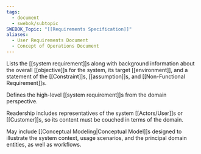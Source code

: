 ```yaml
---
tags:
  - document
  - swebok/subtopic
SWEBOK_Topic: "[[Requirements Specification]]"
aliases:
  - User Requirements Document
  - Concept of Operations Document
---
```

Lists the [[system requirement]]s along with background information about the overall [[objective]]s for the system, its target [[environment]], and a statement of the [[Constraint]]s, [[assumption]]s, and [[Non-Functional Requirement]]s.

Defines the high-level [[system requirement]]s from the domain perspective.

Readership includes representatives of the system [[Actors/User]]s or [[Customer]]s, so its content must be couched in terms of the domain.

May include [[Conceptual Modeling|Conceptual Model]]s designed to illustrate the system context, usage scenarios, and the principal domain entities, as well as workflows.
